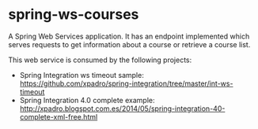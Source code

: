 spring-ws-courses
==================

A Spring Web Services application. It has an endpoint implemented which serves requests to get information about a course or retrieve a course list.

This web service is consumed by the following projects:

- Spring Integration ws timeout sample: https://github.com/xpadro/spring-integration/tree/master/int-ws-timeout
- Spring Integration 4.0 complete example: http://xpadro.blogspot.com.es/2014/05/spring-integration-40-complete-xml-free.html
